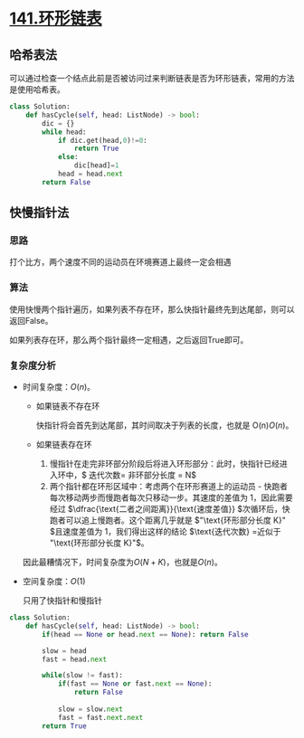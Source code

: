 # [141.环形链表](https://leetcode-cn.com/problems/linked-list-cycle/)

## 哈希表法

可以通过检查一个结点此前是否被访问过来判断链表是否为环形链表，常用的方法是使用哈希表。

```python
class Solution:
    def hasCycle(self, head: ListNode) -> bool:
        dic = {}
        while head:
            if dic.get(head,0)!=0:
                return True
            else:
                dic[head]=1
            head = head.next
        return False
```

## 快慢指针法

### 思路

打个比方，两个速度不同的运动员在环境赛道上最终一定会相遇

### 算法

使用快慢两个指针遍历，如果列表不存在环，那么快指针最终先到达尾部，则可以返回False。

如果列表存在环，那么两个指针最终一定相遇，之后返回True即可。

### 复杂度分析

* 时间复杂度：$O(n)$。

  * 如果链表不存在环

    快指针将会首先到达尾部，其时间取决于列表的长度，也就是 O(n)*O*(*n*)。
    
  * 如果链表存在环
  
    1. 慢指针在走完非环部分阶段后将进入环形部分：此时，快指针已经进入环中，$ 迭代次数= 非环部分长度 = N$
    2. 两个指针都在环形区域中：考虑两个在环形赛道上的运动员 - 快跑者每次移动两步而慢跑者每次只移动一步。其速度的差值为 1，因此需要经过 $\dfrac{\text{二者之间距离}}{\text{速度差值}} $次循环后，快跑者可以追上慢跑者。这个距离几乎就是 $"\text{环形部分长度 K}" $且速度差值为 1，我们得出这样的结论 $\text{迭代次数} =近似于 "\text{环形部分长度 K}"$。
  
  因此最糟情况下，时间复杂度为$O(N+K)$，也就是$O(n)$。
  
* 空间复杂度：$O(1)$

  只用了快指针和慢指针


```python
class Solution:
    def hasCycle(self, head: ListNode) -> bool:
        if(head == None or head.next == None): return False

        slow = head
        fast = head.next

        while(slow != fast):
            if(fast == None or fast.next == None):
                return False
            
            slow = slow.next
            fast = fast.next.next
        return True
```

